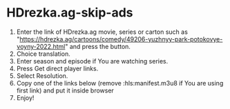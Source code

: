 # HDrezka.ag-skip-ads
1. Enter the link of HDrezka.ag movie, series or carton such as "https://hdrezka.ag/cartoons/comedy/49206-yuzhnyy-park-potokovye-voyny-2022.html" and press the button.
2. Choice translation.
3. Enter season and episode if You are watching series.
4. Press Get direct player links.
5. Select Resolution.
6. Copy one of the links below (remove :hls:manifest.m3u8 if You are using first link) and put it inside browser
7. Enjoy!
